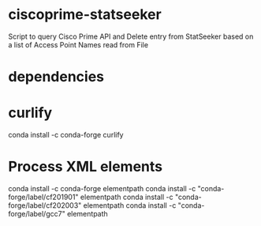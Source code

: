 # ciscoprime-statseeker
Script to query Cisco Prime API and Delete entry from StatSeeker based on a list of Access Point Names read from File

# dependencies
# curlify
conda install -c conda-forge curlify

# Process XML elements
conda install -c conda-forge elementpath
conda install -c "conda-forge/label/cf201901" elementpath
conda install -c "conda-forge/label/cf202003" elementpath
conda install -c "conda-forge/label/gcc7" elementpath

